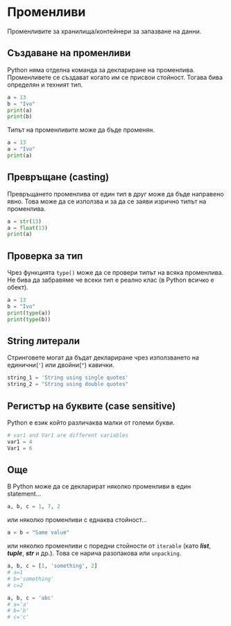 # Променливи

Променливите за хранилища/контейнери за запазване на данни.

## Създаване на променливи

Python няма отделна команда за деклариране на променлива. Променливете се създават когато им се присвои стойност. Тогава бива определян и техният тип.
```python
a = 13
b = "Ivo"
print(a)
print(b)
```

Типът на променливите може да бъде променян.
```python
a = 13
а = "Ivo"
print(a)
```

## Превръщане (casting)

Превръщането променлива от един тип в друг може да бъде направено явно. Това може да се използва и за да се заяви изрично типът на променлива.
```python
a = str(13)
а = float(13)
print(a)
```

## Проверка за тип

Чрез функцията `type()` може да се провери типът на всяка променлива. Не бива да забравяме че всеки тип е реално клас (в Python всичко е обект).
```python
a = 13
b = "Ivo"
print(type(a))
print(type(b))
```

## String литерали

Стринговете могат да бъдат деклариране чрез използването на единични(`'`) или двойни(`"`) кавички.
```python
string_1 = 'String using single quotes'
string_2 = "String using double quotes"
```

## Регистър на буквите (case sensitive)

Python е език който различаква малки от големи букви.
```python
# var1 and Var1 are different variables
var1 = 4
Var1 = 6
```

## Още

В Python може да се декларират няколко променливи в един statement...
```python
a, b, c = 1, 7, 2
```
или няколко променливи с еднаква стойност...
```python
a = b = "Same value"
```
или няколко променливи с поредни стойности от `iterable` (като ***list***, ***tuple***, ***str*** и др.). Това се нарича разопакова или `unpacking`.
```python
a, b, c = [1, 'something', 2]
# a=1
# b='something'
# c=2
```
```python
a, b, c = 'abc'
# a='a'
# b='b'
# c='c'
```
